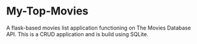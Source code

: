# My-Top-Movies
A flask-based movies list application functioning on The Movies Database API.
This is a CRUD application and is  build using SQLite.
